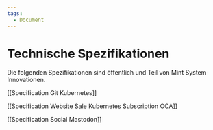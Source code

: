```yaml
---
tags:
  - Document
---
```

# Technische Spezifikationen

Die folgenden Spezifikationen sind öffentlich und Teil von Mint System Innovationen.

[[Specification Git Kubernetes]]

[[Specification Website Sale Kubernetes Subscription OCA]]

[[Specification Social Mastodon]]